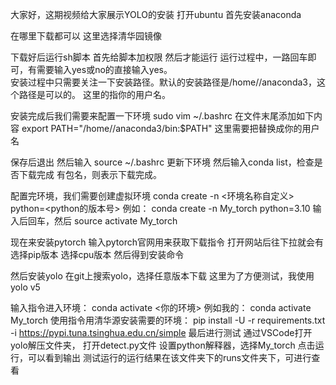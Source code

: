 大家好，这期视频给大家展示YOLO的安装
打开ubuntu 首先安装anaconda


在哪里下载都可以
这里选择清华园镜像

下载好后运行sh脚本
首先给脚本加权限
然后才能运行
运行过程中，一路回车即可，有需要输入yes或no的直接输入yes。   
安装过程中只需要关注一下安装路径。默认的安装路径是/home/<Username>/anaconda3，这个路径是可以的。 
这里的<Username>指你的用户名。  

安装完成后我们需要来配置一下环境
sudo vim ~/.bashrc
在文件末尾添加如下内容
export PATH="/home/<Username>/anaconda3/bin:$PATH"
这里需要把<Username>替换成你的用户名



保存后退出
然后输入
source ~/.bashrc
更新下环境
然后输入conda list，检查是否下载完成
有包名，则表示下载完成。



配置完环境，我们需要创建虚拟环境
conda create -n <环境名称自定义> python=<python的版本号>
例如：
conda create -n My_torch python=3.10
输入后回车，然后
source activate My_torch


现在来安装pytorch
输入pytorch官网用来获取下载指令
打开网站后往下拉就会有 选择pip版本
选择cpu版本 然后得到安装命令





然后安装yolo
在git上搜索yolo，选择任意版本下载
这里为了方便测试，我使用yolo v5


输入指令进入环境：
conda activate <你的环境>
例如我的：
conda activate My_torch
使用指令用清华源安装需要的环境：
pip install -U -r requirements.txt -i https://pypi.tuna.tsinghua.edu.cn/simple
最后进行测试
通过VSCode打开yolo解压文件夹，
打开detect.py文件
设置python解释器，选择My_torch
点击运行，可以看到输出
测试运行的运行结果在该文件夹下的runs文件夹下，可进行查看